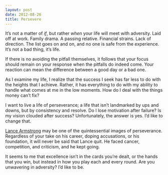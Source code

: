 ```yaml
---
layout: post
date: 2012-08-26
title: Persevere
---
```

It’s not a matter of *if*, but rather *when* your life will meet with adversity. Laid off at work. Family drama. A passing relative. Financial strains. Lack of direction. The list goes on and on, and no one is safe from the experience. It’s not a bad thing, it’s life.

If there is no avoiding the pitfall themselves, it follows that your focus should remain on your response when the pitfalls do indeed come. Your reaction can mean the difference between a good day or a bad one.

As I examine my life, I realize that the success I seek has far less to do with the heights that I achieve. Rather, it has everything to do with my ability to handle what comes at me in the low moments. How do I deal with the things money can’t fix?

I want to live a life of perseverance; a life that isn’t landmarked by ups and downs, but by consistency and resolve. Do I lose motivation after failure? Is my vision clouded after success? Unfortunately, the answer is yes. I’d like to change that.

[Lance Armstrong](http://www.lancearmstrong.com/) may be one of the quintessential images of perseverance. Regardless of your take on his career, doping accusations, or his foundation, it will never be said that Lance quit. He faced cancer, competition, and criticism, and he kept going.

It seems to me that excellence isn’t in the cards you’re dealt, or the hands that you win, but instead in how you play each and every round. Are you unwavering in adversity? I’d like to be.